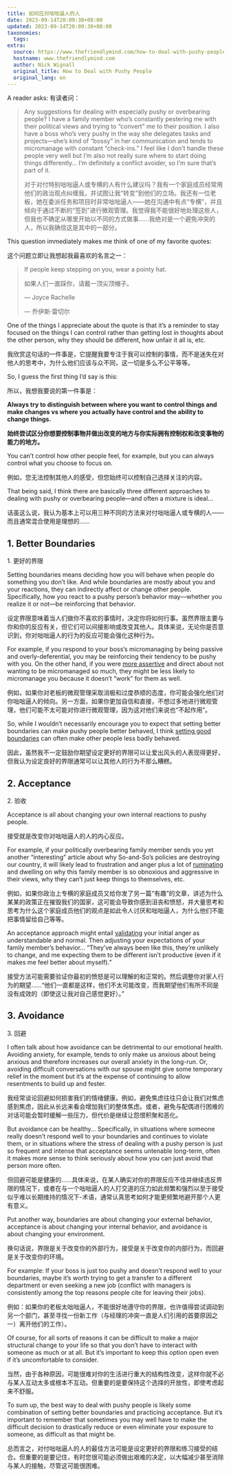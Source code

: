```yaml
---
title: 如何应对咄咄逼人的人
date: 2023-09-14T20:09:38+08:00
updated: 2023-09-14T20:09:38+08:00
taxonomies:
  tags: 
extra:
  source: https://www.thefriendlymind.com/how-to-deal-with-pushy-people/?ck_subscriber_id=2239487501
  hostname: www.thefriendlymind.com
  author: Nick Wignall
  original_title: How to Deal with Pushy People
  original_lang: en
---
```


A reader asks: 有读者问：

> Any suggestions for dealing with especially pushy or overbearing people? I have a family member who’s constantly pestering me with their political views and trying to “convert” me to their position. I also have a boss who’s very pushy in the way she delegates tasks and projects—she’s kind of “bossy” in her communication and tends to micromanage with constant “check-ins.” I feel like I don’t handle these people very well but I’m also not really sure where to start doing things differently… I’m definitely a conflict avoider, so I’m sure that’s part of it.
> 
> 对于对付特别咄咄逼人或专横的人有什么建议吗？我有一个家庭成员经常用他们的政治观点纠缠我，并试图让我“转变”到他们的立场。我还有一位老板，她在委派任务和项目时非常咄咄逼人——她在沟通中有点“专横”，并且倾向于通过不断的“签到”进行微观管理。我觉得我不能很好地处理这些人，但我也不确定从哪里开始以不同的方式做事……我绝对是一个避免冲突的人，所以我确信这是其中的一部分。

This question immediately makes me think of one of my favorite quotes:

这个问题立即让我想起我最喜欢的名言之一：

> If people keep stepping on you, wear a pointy hat.
> 
> 如果人们一直踩你，请戴一顶尖顶帽子。
> 
> — Joyce Rachelle 
> 
> — 乔伊斯·雷切尔

One of the things I appreciate about the quote is that it’s a reminder to stay focused on the things I can control rather than getting lost in thoughts about the other person, why they should be different, how unfair it all is, etc.

我欣赏这句话的一件事是，它提醒我要专注于我可以控制的事情，而不是迷失在对他人的思考中，为什么他们应该与众不同，这一切是多么不公平等等。

So, I guess the first thing I’d say is this:

所以，我想我要说的第一件事是：

**Always try to distinguish between where you want to control things and make changes vs where you actually have control and the ability to change things.**

**始终尝试区分你想要控制事物并做出改变的地方与你实际拥有控制权和改变事物的能力的地方。**

You can’t control how other people feel, for example, but you can always control what you choose to focus on.

例如，您无法控制其他人的感受，但您始终可以控制自己选择关注的内容。

That being said, I think there are basically three different approaches to dealing with pushy or overbearing people—and often a mixture is ideal…

话虽这么说，我认为基本上可以用三种不同的方法来对付咄咄逼人或专横的人——而且通常混合使用是理想的……

## 1\. Better Boundaries 

1\. 更好的界限

Setting boundaries means deciding how you will behave when people do something you don’t like. And while boundaries are mostly about you and your reactions, they can indirectly affect or change other people. Specifically, how you react to a pushy person’s behavior may—whether you realize it or not—be reinforcing that behavior.

设定界限意味着当人们做你不喜欢的事情时，决定你将如何行事。虽然界限主要与你和你的反应有关，但它们可以间接影响或改变其他人。具体来说，无论你是否意识到，你对咄咄逼人的行为的反应可能会强化这种行为。

For example, if you respond to your boss’s micromanaging by being passive and overly-deferential, you may be reinforcing their tendency to be pushy with you. On the other hand, if you were [more assertive](https://www.thefriendlymind.com/assertiveness/) and direct about not wanting to be micromanaged so much, they might be less likely to micromanage you because it doesn’t “work” for them as well.

例如，如果你对老板的微观管理采取消极和过度恭顺的态度，你可能会强化他们对你咄咄逼人的倾向。另一方面，如果你更加自信和直接，不想过多地进行微观管理，他们可能不太可能对你进行微观管理，因为这对他们来说也“不起作用”。

So, while I wouldn’t necessarily encourage you to expect that setting better boundaries can make pushy people better behaved, I think [setting good boundaries](https://www.thefriendlymind.com/healthy-boundaries/) can often make other people less badly behaved.

因此，虽然我不一定鼓励你期望设定更好的界限可以让爱出风头的人表现得更好，但我认为设定良好的界限通常可以让其他人的行为不那么糟糕。

## 2\. Acceptance 

2\. 验收

Acceptance is all about changing your own internal reactions to pushy people.

接受就是改变你对咄咄逼人的人的内心反应。

For example, if your politically overbearing family member sends you yet another “interesting” article about why So-and-So’s policies are destroying our country, it will likely lead to frustration and anger plus a lot of [ruminating](https://www.thefriendlymind.com/rumination/) and dwelling on why this family member is so obnoxious and aggressive in their views, why they can’t just keep things to themselves, etc.

例如，如果你政治上专横的家庭成员又给你发了另一篇“有趣”的文章，讲述为什么某某的政策正在摧毁我们的国家，这可能会导致你感到沮丧和愤怒，并大量思考和思考为什么这个家庭成员他们的观点是如此令人讨厌和咄咄逼人，为什么他们不能把事情留给自己等等。

An acceptance approach might entail [validating](https://www.thefriendlymind.com/validation/) your initial anger as understandable and normal. Then adjusting your expectations of your family member’s behavior… “They’ve always been like this, they’re unlikely to change, and me expecting them to be different isn’t productive (even if it makes me feel better about myself).”

接受方法可能需要验证你最初的愤怒是可以理解的和正常的。然后调整你对家人行为的期望……“他们一直都是这样，他们不太可能改变，而我期望他们有所不同是没有成效的（即使这让我对自己感觉更好）。”

## 3\. Avoidance 

3\. 回避

I often talk about how avoidance can be detrimental to our emotional health. Avoiding anxiety, for example, tends to only make us anxious about being anxious and therefore increases our overall anxiety in the long-run. Or, avoiding difficult conversations with our spouse might give some temporary relief in the moment but it’s at the expense of continuing to allow resentments to build up and fester.

我经常谈论回避如何损害我们的情绪健康。例如，避免焦虑往往只会让我们对焦虑感到焦虑，因此从长远来看会增加我们的整体焦虑。或者，避免与配偶进行困难的对话可能会暂时缓解一些压力，但代价是继续让怨恨积聚和恶化。

But avoidance can be healthy… Specifically, in situations where someone really doesn’t respond well to your boundaries and continues to violate them, or in situations where the stress of dealing with a pushy person is just so frequent and intense that acceptance seems untenable long-term, often it makes more sense to think seriously about how you can just avoid that person more often.

但回避可能是健康的……具体来说，在某人确实对你的界限反应不佳并继续违反界限的情况下，或者在与一个咄咄逼人的人打交道的压力如此频繁和强烈以至于接受似乎难以长期维持的情况下-术语，通常认真思考如何才能更频繁地避开那个人更有意义。

Put another way, boundaries are about changing your external behavior, acceptance is about changing your internal behavior, and avoidance is about changing your environment.

换句话说，界限是关于改变你的外部行为，接受是关于改变你的内部行为，而回避是关于改变你的环境。

For example: If your boss is just too pushy and doesn’t respond well to your boundaries, maybe it’s worth trying to get a transfer to a different department or even seeking a new job (conflict with managers is consistently among the top reasons people cite for leaving their jobs).

例如：如果你的老板太咄咄逼人，不能很好地遵守你的界限，也许值得尝试调动到另一个部门，甚至寻找一份新工作（与经理的冲突一直是人们引用的首要原因之一）离开他们的工作）。

Of course, for all sorts of reasons it can be difficult to make a major structural change to your life so that you don’t have to interact with someone as much or at all. But it’s important to keep this option open even if it’s uncomfortable to consider.

当然，由于各种原因，可能很难对你的生活进行重大的结构性改变，这样你就不必与某人互动太多或根本不互动。但重要的是要保持这个选择的开放性，即使考虑起来不舒服。

To sum up, the best way to deal with pushy people is likely some combination of setting better boundaries and practicing acceptance. But it’s important to remember that sometimes you may well have to make the difficult decision to drastically reduce or even eliminate your exposure to someone, as difficult as that might be.

总而言之，对付咄咄逼人的人的最佳方法可能是设定更好的界限和练习接受的结合。但重要的是要记住，有时您很可能必须做出艰难的决定，以大幅减少甚至消除与某人的接触，尽管这可能很困难。
